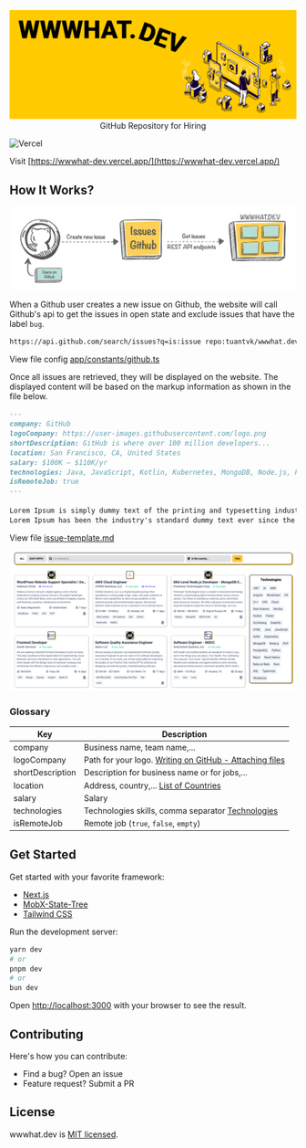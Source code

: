 <p align="center">
<img src="assets/banner.png" title="banner.png">
<span align="center">GitHub Repository for Hiring</span>
</p>

![Vercel](https://vercelbadge.vercel.app/api/tuantvk/wwwhat.dev?style=flat-square)

Visit [https://wwwhat-dev.vercel.app/](https://wwwhat-dev.vercel.app/)

## How It Works?

<p align="center">
<img src="assets/how-it-works.png" title="how-it-works.png">
</p>

When a Github user creates a new issue on Github, the website will call Github's api to get the issues in open state and exclude issues that have the label `bug`.

```txt
https://api.github.com/search/issues?q=is:issue repo:tuantvk/wwwhat.dev state:open -label:bug
```

View file config [app/constants/github.ts](/app/constants/github.ts)

Once all issues are retrieved, they will be displayed on the website. The displayed content will be based on the markup information as shown in the file below.

```md
---
company: GitHub
logoCompany: https://user-images.githubusercontent.com/logo.png
shortDescription: GitHub is where over 100 million developers...
location: San Francisco, CA, United States
salary: $100K – $110K/yr
technologies: Java, JavaScript, Kotlin, Kubernetes, MongoDB, Node.js, PostgreSQL, Python
isRemoteJob: true
---

Lorem Ipsum is simply dummy text of the printing and typesetting industry.
Lorem Ipsum has been the industry's standard dummy text ever since the 1500s.
```

View file [issue-template.md](/.github/ISSUE_TEMPLATE/issue-template.md)

<p align="center">
<img src="assets/jobs.png" title="jobs.png">
</p>

### Glossary

| Key              | Description |
|------------------|-------------|
| company          | Business name, team name,... |
| logoCompany      | Path for your logo. [Writing on GitHub - Attaching files](https://docs.github.com/en/get-started/writing-on-github/working-with-advanced-formatting/attaching-files) |
| shortDescription | Description for business name or for jobs,... |
| location         | Address, country,... [List of Countries](/app/data/countries.ts) |
| salary           | Salary |
| technologies     | Technologies skills, comma separator [Technologies](/app/data/technologies.ts) |
| isRemoteJob      | Remote job (`true`, `false`, `empty`) |

## Get Started

Get started with your favorite framework:

- [Next.js](https://nextjs.org/)
- [MobX-State-Tree](https://mobx-state-tree.js.org/)
- [Tailwind CSS](https://tailwindcss.com/)

Run the development server:

```bash
yarn dev
# or
pnpm dev
# or
bun dev
```

Open [http://localhost:3000](http://localhost:3000) with your browser to see the result.

## Contributing

Here's how you can contribute:

- Find a bug? Open an issue
- Feature request? Submit a PR

## License

wwwhat.dev is [MIT licensed](LICENSE).
